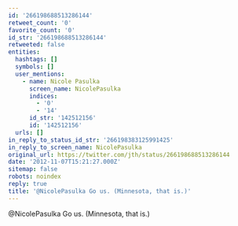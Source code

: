```yaml
---
id: '266198688513286144'
retweet_count: '0'
favorite_count: '0'
id_str: '266198688513286144'
retweeted: false
entities:
  hashtags: []
  symbols: []
  user_mentions:
    - name: Nicole Pasulka
      screen_name: NicolePasulka
      indices:
        - '0'
        - '14'
      id_str: '142512156'
      id: '142512156'
  urls: []
in_reply_to_status_id_str: '266198383125991425'
in_reply_to_screen_name: NicolePasulka
original_url: https://twitter.com/jth/status/266198688513286144
date: '2012-11-07T15:21:27.000Z'
sitemap: false
robots: noindex
reply: true
title: '@NicolePasulka Go us. (Minnesota, that is.)'
---
```


@NicolePasulka Go us. (Minnesota, that is.)